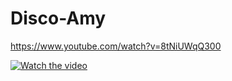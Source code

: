 # Disco-Amy

https://www.youtube.com/watch?v=8tNiUWqQ300

[![Watch the video](https://img.youtube.com/watch?v=8tNiUWqQ300/0.jpg)](https://www.youtube.com/watch?v=8tNiUWqQ300)
